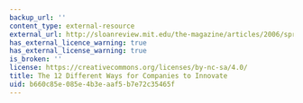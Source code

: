 ```yaml
---
backup_url: ''
content_type: external-resource
external_url: http://sloanreview.mit.edu/the-magazine/articles/2006/spring/47314/the-different-ways-for-companies-to-innovate/
has_external_licence_warning: true
has_external_license_warning: true
is_broken: ''
license: https://creativecommons.org/licenses/by-nc-sa/4.0/
title: The 12 Different Ways for Companies to Innovate
uid: b660c85e-085e-4b3e-aaf5-b7e72c35465f
---
```

